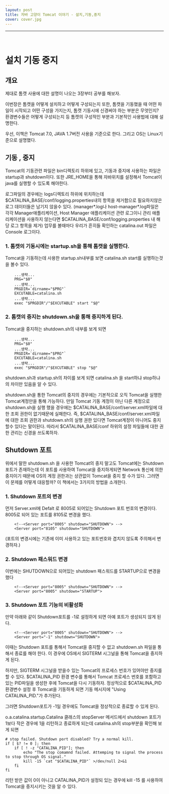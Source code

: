 ```yaml
---
layout: post
title: 자바 고양이 Tomcat 이야기 - 설치,기동,중지
cover: cover.jpg
---
```


* * *

<br> 

# 설치 기동 중지

## 개요

제대로 톰캣 사용에 대한 설명이 나오는 3장부터 공부를 해보자.

이번장은 톰캣을 어떻게 설치하고 어떻게 구성되는지 또한, 톰캣을 기동했을 때 어떤 파일이 시작되고 어떤 구성을 가지는지, 
톰캣 기동시에 신경써야 하는 부분은 무엇인지? 환경변수들은 어떻게 구성되는지 등 톰캣의 구성적인 부분과 기본적인 사용법에 대해 설명한다.

우선, 이책은 Tomcat 7.0, JAVA 1.7버전 사용을 기준으로 한다. 그리고 OS는 Linux기준으로 설명했다.

## 기동 , 중지

Tomcat의 기동관련 파일은 bin디렉토리 하위에 있고, 기동과 중지에 사용하는 파일은 startup과 shutdown이다.
또한 JRE_HOME을 통해 자바위치를 설정해서 Tomcat이 java를 실행할 수 있도록 해야한다.

로그파일의 경우에는 logs디렉토리 하위에 위치하는데 
$CATALINA_BASE/conf/logging.properties내의 항목을 제거함으로 필요하지않은 로그 데이터들은 남기지 않을수 있다. 
(manager*.log나 host-manager*.log파일은 각각 Manager애플리케이션, Host Manager 애플리케이션 관련 로그이니 관리 애플리케이션을
사용하지 않는다면 $CATALINA_BASE/conf/logging.properties 내 해당 로그 항목을 제거)
업무를 볼때마다 우리가 흔히들 확인하는 catalina.out 파일은 Console 로그이다.

### 1. 톰캣의 기동시에는 startup.sh을 통해 톰캣을 실행한다.

Tomcat을 기동하는데 사용한 startup.sh내부를 보면 catalina.sh start를 실행하는것을 볼수 있다.
```
	...생략...
	PRG="$0"
	...생략...
	PRGDIR=`dirname="$PRG"`
	EXCUTABLE=catalina.sh
	...생략...
	exec "$PRGDIR"/"$EXCUTABLE" start "$@"

```

### 2. 톰캣의 중지는 shutdown.sh을 통해 중지하게 된다.

Tomcat을 중지하는 shutdown.sh의 내부를 보게 되면
```
	...생략...
	PRG="$0"
	...생략...
	PRGDIR=`dirname="$PRG"`
	EXCUTABLE=catalina.sh
	...생략...
	exec "$PRGDIR"/"$EXCUTABLE" stop "$@"

```
shutdown.sh과 startup.sh의 차이를 보게 되면 catalina.sh 을 start하냐 stop하냐의 차이만 있음을 알 수 있다.

shutdown.sh을 통한 Tomcat의 중지의 경우에는 기본적으로 오직 Tomcat을 실행한 Tomcat계정만을 통해 가능하다.
만일 Tomcat 기동 계정이 아닌 다른 계정으로 shutdown.sh을 실행 했을 경우에는 $CATALINA_BASE/conf/server.xml파일에 대한 조회 권한이 없기때문에 실패한다.
즉, $CATALINA_BASE/conf/server.xml파일에 대한 조회 권한과 shutdown.sh의 실행 권한 있다면 Tomcat계정이 아니어도 중지할수 있다는 말이된다. 
따라서 $CATALINA_BASE/conf 하위의 설정 파일들에 대한 권한 관리는 신경을 쓰도록하자.

## Shutdown 포트

위에서 말한 shutdown.sh 을 사용한 Tomcat의 중지 말고도 Tomcat에는 Shutdown 포트가 존재하는데 이 포트를 사용하여 Tomcat을 중지하게되면
Network 통신에 의한 중지이기 때문에 OS의 계정 권한과는 상관없이 Tomcat을 중지 할 수가 있다. 그러면 이 문제를 어떻게 대응할까?
이 책에서는 3가지의 방법을 소개한다.

### 1. Shutdown 포트의 변경

먼저 Server.xml에 Defalt 로 8005로 되어있는 Shutdown 포트 번호의 변경이다. 
8005로 되어 있는 포트를 8105로 변경을 했다.
```
	<!--<Server port="8005" shutdown="SHUTDOWN"> -->
	<Server port="8105" shutdown="SHUTDOWN">
```
(포트의 변경시에는 기존에 이미 사용하고 있는 포트번호와 겹치지 않도록 주의해서 변경하자.)

### 2. Shutdown 패스워드 변경

이번에는 SHUTDOWN으로 되어있는 shutdown 패스워드를 STARTUP으로 변경을 했다 
```
	<!--<Server port="8005" shutdown="SHUTDOWN"> -->
	<Server port="8005" shutdown="STARTUP">
```

### 3. Shutdown 포트 기능의 비활성화

만약 아래와 같이 Shutdown포트를 -1로 설정하게 되면 아예 포트가 생성되지 않게 된다. 
```
	<!--<Server port="8005" shutdown="SHUTDOWN"> -->
	<Server port="-1" shutdown="SHUTDOWN">
```
이때는 Shutdown 포트를 통해서 Tomcat을 중지할 수 없고 shutdown.sh 파일을 통해서 종료를 해야 한다.
이 경우에 OS에서 SIGTERM 시그널을 통해 Tomcat을 중지하게 된다. 

하지만, SIGTERM 시그널을 받을수 있는 Tomcat의 프로세스 번호가 있어야만 중지를 할 수 있다.
$CATALINA_PID 환경 변수를 통해서 Tomcat 프로세스 번호를 포함하고 있는 PID파일을 생성한 후에 Tomcat을 다시 기동하자.
정상적으로 $CATALINA_PID 환경변수 설정 후 Tomcat을 기동하게 되면 기동 메시지에 "Using CATALINA_PID."가 추가된다.

그러면 Shutdown포트가 -1일 경우에도 Tomcat을 정상적으로 종료할 수 있게 된다.

o.a.catalina.startup.Catalina 클래스의 stopServer 메서드에서 shutdown 포트가 1보다 작은 경우에 1을 리턴하고 종료하게 되는데 
catalina.sh의 stop부분을 확인해 보게 되면
```
# stop failed. Shutdown port disabled? Try a normal kill.
if [ $? != 0 ]; then
	if [ ! -z "CATALINA_PID"]; then
		echo "The stop comamnd failed. Attemping to signal the process to stop through OS signal."
		kill -15 `cat "$CATALINA_PID"` >/dev/null 2>&1
	fi
fi
```
리턴 받은 값이 0이 아니고 CATALINA_PID가 설정되 있는 경우에 kill -15 를 사용하여 Tomcat을 중지시키는 것을 알 수 있다.
